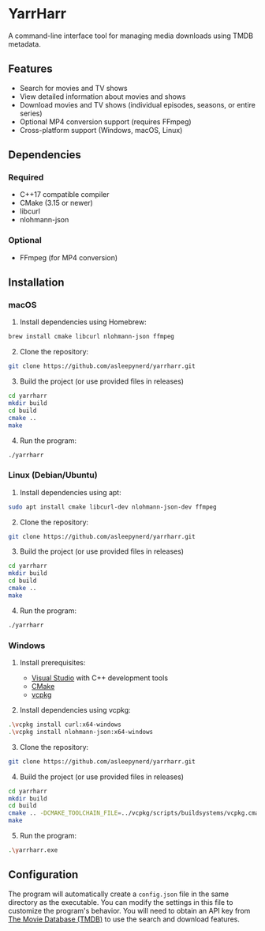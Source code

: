 # YarrHarr

A command-line interface tool for managing media downloads using TMDB metadata.

## Features

- Search for movies and TV shows
- View detailed information about movies and shows
- Download movies and TV shows (individual episodes, seasons, or entire series)
- Optional MP4 conversion support (requires FFmpeg)
- Cross-platform support (Windows, macOS, Linux)

## Dependencies

### Required

- C++17 compatible compiler
- CMake (3.15 or newer)
- libcurl
- nlohmann-json

### Optional

- FFmpeg (for MP4 conversion)

## Installation

### macOS

1. Install dependencies using Homebrew:

```sh
brew install cmake libcurl nlohmann-json ffmpeg
```

2. Clone the repository:

```sh
git clone https://github.com/asleepynerd/yarrharr.git
```

3. Build the project (or use provided files in releases)

```sh
cd yarrharr
mkdir build
cd build
cmake ..
make
```

4. Run the program:

```sh
./yarrharr
```

### Linux (Debian/Ubuntu)

1. Install dependencies using apt:

```sh
sudo apt install cmake libcurl-dev nlohmann-json-dev ffmpeg
```

2. Clone the repository:

```sh
git clone https://github.com/asleepynerd/yarrharr.git
```

3. Build the project (or use provided files in releases)

```sh
cd yarrharr
mkdir build
cd build
cmake ..
make
```

4. Run the program:

```sh
./yarrharr
```

### Windows

1. Install prerequisites:

   - [Visual Studio](https://visualstudio.microsoft.com/downloads/) with C++ development tools
   - [CMake](https://cmake.org/download/)
   - [vcpkg](https://github.com/microsoft/vcpkg#quick-start-windows)

2. Install dependencies using vcpkg:

```sh
.\vcpkg install curl:x64-windows
.\vcpkg install nlohmann-json:x64-windows
```

3. Clone the repository:

```sh
git clone https://github.com/asleepynerd/yarrharr.git
```

4. Build the project (or use provided files in releases)

```sh
cd yarrharr
mkdir build
cd build
cmake .. -DCMAKE_TOOLCHAIN_FILE=../vcpkg/scripts/buildsystems/vcpkg.cmake
make
```

5. Run the program:

```sh
.\yarrharr.exe
```

## Configuration

The program will automatically create a `config.json` file in the same directory as the executable. You can modify the settings in this file to customize the program's behavior. You will need to obtain an API key from [The Movie Database (TMDB)](https://www.themoviedb.org/settings/api) to use the search and download features.
